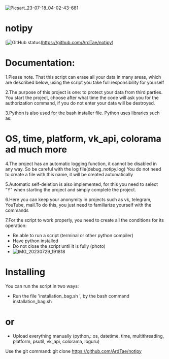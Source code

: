 ![Picsart_23-07-18_04-02-43-681](https://github.com/ArdTae/notipy/assets/137835319/fae3ebad-264d-4ffe-b7a7-bf6de1a39b1b)
# notipy
[![GitHub status](https://img.shields.io/badge/status:-under_revision-blue)(https://github.com/ArdTae/notipy)

# Documentation:
1.Please note. That this script can erase all your data in many areas, which are described below, using the script you take full responsibility for yourself

2.The purpose of this project is one: to protect your data from third parties. You start the project, choose after what time the code will ask you for the authorization command, if you do not enter your data will be destroyed.

3.Python is also used for the bash installer file. Python uses libraries such as:
# OS, time, platform, vk_api, colorama ad much more

4.The project has an automatic logging function, it cannot be disabled in any way. So be careful with the log file(debug_notipy.log)
You do not need to create a file with this name, it will be created automatically

5.Automatic self-deletion is also implemented, for this you need to select "Y" when starting the project and simply complete the project.

6.Here you can keep your anonymity in projects such as vk, telegram, YouTube, mail.To do this, you just need to familiarize yourself with the commands

7.For the script to work properly, you need to create all the conditions for its operation:
* Be able to run a script (terminal or other python compiler)
* Have python installed
* Do not close the script until it is fully (photo)
* ![IMG_20230729_191818](https://github.com/ArdTae/notipy/assets/137835319/b28f9075-696d-4272-b7b1-4345864c57bb)

# Installing

You can run the script in two ways:

* Run the file 'installation_bag.sh ', by the bash command installation_bag.sh

# or

* Upload everything manually (python,: os, datetime, time, multithreading, platform, psutil, vk_api, colorama, loguru)

Use the git command:
git clone https://github.com/ArdTae/notipy